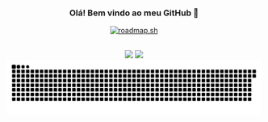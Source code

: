 <div align="center">

### Olá! Bem vindo ao meu GitHub 👋
[![roadmap.sh](https://roadmap.sh/card/tall/6699491aff02ffb669291862?variant=dark)](https://roadmap.sh)

<div style="display: inline_block"><br>
 <img src="https://img.shields.io/badge/JavaScript-F7DF1E?style=for-the-badge&logo=javascript&logoColor=black"/>
 <img src="https://img.shields.io/badge/TypeScript-007ACC?style=for-the-badge&logo=typescript&logoColor=white"/>
</div>
</div>

<picture>
  <source media="(prefers-color-scheme: dark)" srcset="https://raw.githubusercontent.com/brav999/brav999/output/github-contribution-grid-snake-dark.svg">
  <source media="(prefers-color-scheme: light)" srcset="https://raw.githubusercontent.com/brav999/brav999/output/github-contribution-grid-snake.svg">
  <img alt="github contribution grid snake animation" src="https://raw.githubusercontent.com/brav999/brav999/output/github-contribution-grid-snake.svg">
</picture>

